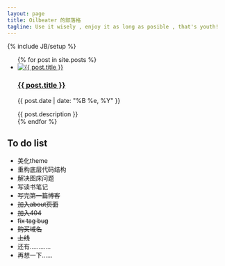 ```yaml
---
layout: page
title: Oilbeater 的部落格
tagline: Use it wisely , enjoy it as long as posible , that's youth!
---
```

{% include JB/setup %}
<head>
  <link rel="stylesheet" href="/css/main.css" type="text/css" />
</head>
<body>
  <div class="main">
    <ul>
    {% for post in site.posts %}
        <li>
            <a href="{{ post.url }}">
              <img src="{{ post.img }}" alt="{{ post.title }}">
            </a>
            <div class="posts">
              <h3>
                <a href="{{ post.url }}">{{ post.title }}</a>
              </h3>
              <p>
                {{ post.date | date: "%B %e, %Y" }}
              </p>
              <span class="description">{{ post.description }}</span>
            </div>
        </li>
    {% endfor %}
    </ul>
  </div>
  <div class="to_do_list">
    <aside>
    <h2>
      To do list
    </h2>
    <ul>
      <li>美化theme</li>
      <li>重构底层代码结构</li>
      <li>解决图床问题</li>
      <li>写读书笔记</li>
      <li><s>写完第一篇博客</s></li>
      <li><s>加入about页面</s></li>
      <li><s>加入404</s></li>
      <li><s>fix tag bug</s></li>
      <li><s>购买域名</s></li>
      <li><s>上线</s></li>
      <li>还有…………</li>
      <li>再想一下……</li>
    </ul>
    </aside>
  </div>
</body>
